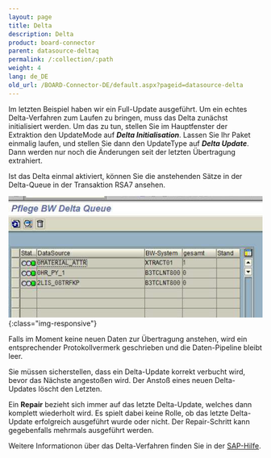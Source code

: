 ```yaml
---
layout: page
title: Delta
description: Delta
product: board-connector
parent: datasource-deltaq
permalink: /:collection/:path
weight: 4
lang: de_DE
old_url: /BOARD-Connector-DE/default.aspx?pageid=datasource-delta
---
```


Im letzten Beispiel haben wir ein Full-Update ausgeführt. Um ein echtes Delta-Verfahren zum Laufen zu bringen, muss das Delta zunächst initialisiert werden. Um das zu tun, stellen Sie im Hauptfenster der Extraktion den UpdateMode auf ***Delta Initialisation***. Lassen Sie Ihr Paket einmalig laufen, und stellen Sie dann den UpdateType auf ***Delta Update***. Dann werden nur noch die Änderungen seit der letzten Übertragung extrahiert.

Ist das Delta einmal aktiviert, können Sie die anstehenden Sätze in der Delta-Queue in der Transaktion RSA7 ansehen.

![Delta](/img/content/Delta.png){:class="img-responsive"}

Falls im Moment keine neuen Daten zur Übertragung anstehen, wird ein entsprechender Protokollvermerk geschrieben und die Daten-Pipeline bleibt leer.

Sie müssen sicherstellen, dass ein Delta-Update korrekt verbucht wird, bevor das Nächste angestoßen wird. Der Anstoß eines neuen Delta-Updates löscht den Letzten.

Ein **Repair** bezieht sich immer auf das letzte Delta-Update, welches dann komplett wiederholt wird. Es spielt dabei keine Rolle, ob das letzte Delta-Update erfolgreich ausgeführt wurde oder nicht. Der Repair-Schritt kann gegebenfalls mehrmals ausgeführt werden.

Weitere Informationon über das Delta-Verfahren finden Sie in der [SAP-Hilfe](https://help.sap.com/saphelp_nw73/helpdata/de/4f/18f6aa3fca410ae10000000a42189d/content.htm?no_cache=true).